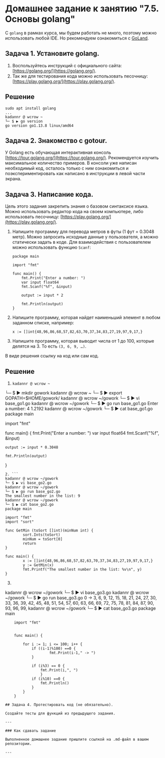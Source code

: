 # Домашнее задание к занятию "7.5. Основы golang"

С `golang` в рамках курса, мы будем работать не много, поэтому можно использовать любой IDE. 
Но рекомендуем ознакомиться с [GoLand](https://www.jetbrains.com/ru-ru/go/).  

## Задача 1. Установите golang.
1. Воспользуйтесь инструкций с официального сайта: [https://golang.org/](https://golang.org/).
2. Так же для тестирования кода можно использовать песочницу: [https://play.golang.org/](https://play.golang.org/).
   
## Решение
```
sudo apt install golang
...
kadannr @ wcrow ~
└─ $ ▶ go version
go version go1.13.8 linux/amd64

```

## Задача 2. Знакомство с gotour.
У Golang есть обучающая интерактивная консоль [https://tour.golang.org/](https://tour.golang.org/). 
Рекомендуется изучить максимальное количество примеров. В консоли уже написан необходимый код, 
осталось только с ним ознакомиться и поэкспериментировать как написано в инструкции в левой части экрана.  

## Задача 3. Написание кода. 
Цель этого задания закрепить знания о базовом синтаксисе языка. Можно использовать редактор кода 
на своем компьютере, либо использовать песочницу: [https://play.golang.org/](https://play.golang.org/).

1. Напишите программу для перевода метров в футы (1 фут = 0.3048 метр). Можно запросить исходные данные 
у пользователя, а можно статически задать в коде.
    Для взаимодействия с пользователем можно использовать функцию `Scanf`:
    ```
    package main
    
    import "fmt"
    
    func main() {
        fmt.Print("Enter a number: ")
        var input float64
        fmt.Scanf("%f", &input)
    
        output := input * 2
    
        fmt.Println(output)    
    }
    ```
 
1. Напишите программу, которая найдет наименьший элемент в любом заданном списке, например:
    ```
    x := []int{48,96,86,68,57,82,63,70,37,34,83,27,19,97,9,17,}
    ```
1. Напишите программу, которая выводит числа от 1 до 100, которые делятся на 3. То есть `(3, 6, 9, …)`.

В виде решения ссылку на код или сам код. 

## Решение

1. ```
   kadannr @ wcrow ~
└─ $ ▶ mkdir gowork
kadannr @ wcrow ~
└─ $ ▶  export GOPATH=$HOME/gowork/
kadannr @ wcrow ~/gowork
└─ $ ▶ vi base_go1.go
kadannr @ wcrow ~/gowork
└─ $ ▶ go run base_go1.go
Enter a number: 4
1.2192
kadannr @ wcrow ~/gowork
└─ $ ▶ cat base_go1.go
package main

import "fmt"

func main() {
    fmt.Print("Enter a number: ")
    var input float64
    fmt.Scanf("%f", &input)

    output := input * 0.3048

    fmt.Println(output)
}
```
2. ```
kadannr @ wcrow ~/gowork
└─ $ ▶ vi base_go2.go
kadannr @ wcrow ~/gowork
└─ $ ▶ go run base_go2.go
The smallest number in the list: 9
kadannr @ wcrow ~/gowork
└─ $ ▶ cat base_go2.go
package main

import "fmt"
import "sort"

func GetMin (toSort []int)(minNum int) {
        sort.Ints(toSort)
        minNum = toSort[0]
        return
}

func main() {
        x := []int{48,96,86,68,57,82,63,70,37,34,83,27,19,97,9,17,}
        y := GetMin(x)
        fmt.Printf("The smallest number in the list: %v\n", y)
}
```
3. ```
kadannr @ wcrow ~/gowork
└─ $ ▶ vi base_go3.go
kadannr @ wcrow ~/gowork
└─ $ ▶ go run base_go3.go
0 -> 3, 6, 9,
12, 15, 18,
21, 24, 27, 30,
33, 36, 39,
42, 45, 48,
51, 54, 57, 60,
63, 66, 69,
72, 75, 78,
81, 84, 87, 90,
93, 96, 99,
kadannr @ wcrow ~/gowork
└─ $ ▶ cat base_go3.go
 package main

        import "fmt"


        func main() {

            for i := 1; i <= 100; i++ {
                if ((i-1)%100) ==0 {
                        fmt.Print(i-1," -> ")
                }

                if (i%3) == 0 {
                    fmt.Print(i,", ")
                    }
                if (i%10) ==0 {
                    fmt.Println()
                }
            }
        }
```
## Задача 4. Протестировать код (не обязательно).

Создайте тесты для функций из предыдущего задания. 

---

### Как cдавать задание

Выполненное домашнее задание пришлите ссылкой на .md-файл в вашем репозитории.

---

